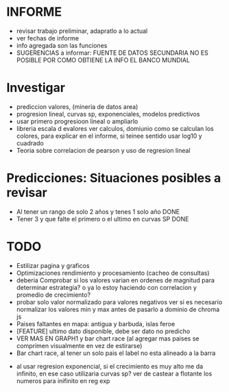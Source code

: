 # INFORME

- revisar trabajo preliminar, adapratlo a lo actual
- ver fechas de informe
- info agregada son las funciones
- SUGERENCIAS a informar: FUENTE DE DATOS SECUNDARIA NO ES POSIBLE POR COMO OBTIENE LA INFO EL BANCO MUNDIAL

# Investigar

- prediccion valores, (mineria de datos area)
- progresion lineal, curvas sp, exponenciales, modelos predictivos
- usar primero progresioon lineal o ampliarlo
- libreria escala d evalores ver calculos, domiunio como se calculan los colores, para explicar en el informe, si teinee sentido usar log10 y cuadrado
- Teoria sobre correlacion de pearson y uso de regresion lineal

# Predicciones: Situaciones posibles a revisar

- Al tener un rango de solo 2 años y tenes 1 solo año DONE
- Tener 3 y que falte el primero o el ultimo en curvas SP DONE

# TODO

- Estilizar pagina y graficos
- Optimizaciones rendimiento y procesamiento (cacheo de consultas)
- deberia Comprobar si los valores varian en ordenes de magnitud para determinar estrategia? o ya lo estoy haciendo con correlacion y promedio de crecimiento?
- probar solo valor normalizado para valores negativos
  ver si es necesario normalizar los valores min y max antes de pasarlo a dominio de chroma js
- Paises faltantes en mapa: antigua y barbuda, islas feroe
- [FEATURE] ultimo dato disponible, debe ser dato no predicho
- VER MAS EN GRAPH1 y bar chart race (al agregar mas paises se comprimen visualmente en vez de estirarse)
- Bar chart race, al tener un solo pais el label no esta alineado a la barra

<!--  -->

<!-- REG EXP INFINITO -->

- al usar regresion exponencial, si el crecimiento es muy alto me da infinito, en ese caso utilizaria curvas sp?
  ver de castear a flotante los numeros para inifinito en reg exp

<!--  -->
